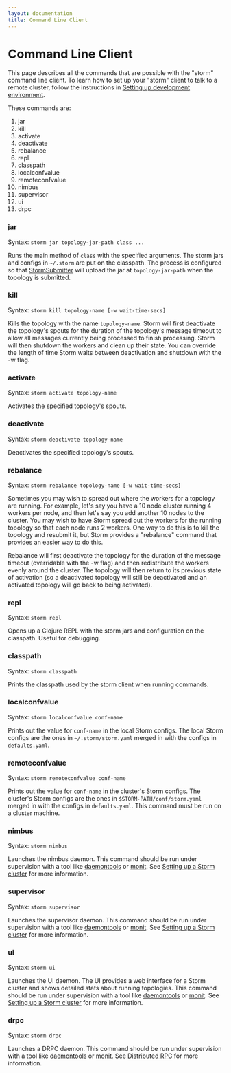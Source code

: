 ```yaml
---
layout: documentation
title: Command Line Client
---
```

<!--Content Begin-->
<div class="content">
	<div class="container-fluid">
    	<div class="row">
        	<div class="col-md-12">
            	<h1 class="page-title">Command Line Client</h1>
                <p>This page describes all the commands that are possible with the "storm" command line client. To learn how to set up your "storm" client to talk to a remote cluster, follow the instructions in <a href="setting-up-Storm-cluster.html">Setting up development environment</a>.</p>
                <p>These commands are:</p>
                <ol>
                    <li>jar</li>
                    <li>kill</li>
                    <li>activate</li>
                    <li>deactivate</li>
                    <li>rebalance</li>
                    <li>repl</li>
                    <li>classpath</li>
                    <li>localconfvalue</li>
                    <li>remoteconfvalue</li>
                    <li>nimbus</li>
                    <li>supervisor</li>
                    <li>ui</li>
                    <li>drpc</li>
                </ol>
                <h3>jar</h3>
                <p>Syntax: <code>storm jar topology-jar-path class ...</code></p>
                <p>Runs the main method of <code>class</code> with the specified arguments. The storm jars and configs in <code>~/.storm</code> are put on the classpath. The process is configured so that <a href="https://storm.apache.org/javadoc/apidocs/backtype/storm/StormSubmitter.html">StormSubmitter</a> will upload the jar at <code>topology-jar-path</code> when the topology is submitted.</p>
                <h3>kill</h3>
                <p>Syntax: <code>storm kill topology-name [-w wait-time-secs]</code></p>
                <p>Kills the topology with the name <code>topology-name</code>. Storm will first deactivate the topology's spouts for the duration of the topology's message timeout to allow all messages currently being processed to finish processing. Storm will then shutdown the workers and clean up their state. You can override the length of time Storm waits between deactivation and shutdown with the -w flag.</p>
                <h3>activate</h3>
                <p>Syntax: <code>storm activate topology-name</code></p>
                <p>Activates the specified topology's spouts.</p>
                <h3>deactivate</h3>
                <p>Syntax: <code>storm deactivate topology-name</code></p>
                <p>Deactivates the specified topology's spouts.</p>
                <h3>rebalance</h3>
                <p>Syntax: <code>storm rebalance topology-name [-w wait-time-secs]</code></p>
                <p>Sometimes you may wish to spread out where the workers for a topology are running. For example, let's say you have a 10 node cluster running 4 workers per node, and then let's say you add another 10 nodes to the cluster. You may wish to have Storm spread out the workers for the running topology so that each node runs 2 workers. One way to do this is to kill the topology and resubmit it, but Storm provides a "rebalance" command that provides an easier way to do this. </p>
                <p>Rebalance will first deactivate the topology for the duration of the message timeout (overridable with the -w flag) and then redistribute the workers evenly around the cluster. The topology will then return to its previous state of activation (so a deactivated topology will still be deactivated and an activated topology will go back to being activated).</p>
                <h3>repl</h3>
                <p>Syntax: <code>storm repl</code></p>
                <p>Opens up a Clojure REPL with the storm jars and configuration on the classpath. Useful for debugging.</p>
                <h3>classpath</h3>
                <p>Syntax: <code>storm classpath</code></p>
                <p>Prints the classpath used by the storm client when running commands.</p>
                <h3>localconfvalue</h3>
                <p>Syntax: <code>storm localconfvalue conf-name</code></p>
                <p>Prints out the value for <code>conf-name</code> in the local Storm configs. The local Storm configs are the ones in <code>~/.storm/storm.yaml</code> merged in with the configs in <code>defaults.yaml</code>.</p>
                <h3>remoteconfvalue</h3>
                <p>Syntax: <code>storm remoteconfvalue conf-name</code></p>
                <p>Prints out the value for <code>conf-name</code> in the cluster's Storm configs. The cluster's Storm configs are the ones in <code>$STORM-PATH/conf/storm.yaml</code> merged in with the configs in <code>defaults.yaml</code>. This command must be run on a cluster machine.</p>
                <h3>nimbus</h3>
                <p>Syntax: <code>storm nimbus</code></p>
                <p>Launches the nimbus daemon. This command should be run under supervision with a tool like <a href="http://cr.yp.to/daemontools.html" target="_blank">daemontools</a> or <a href="http://mmonit.com/monit/" target="_blank">monit</a>. See <a href="setting-up-Storm-cluster.html">Setting up a Storm cluster</a> for more information.</p>
                <h3>supervisor</h3>
                <p>Syntax: <code>storm supervisor</code></p>
                <p>Launches the supervisor daemon. This command should be run under supervision with a tool like <a href="http://cr.yp.to/daemontools.html" target="_blank">daemontools</a> or <a href="http://mmonit.com/monit/" target="_blank">monit</a>. See <a href="setting-up-Storm-cluster.html">Setting up a Storm cluster</a> for more information.</p>
                <h3>ui</h3>
                <p>Syntax: <code>storm ui</code></p>
                <p>Launches the UI daemon. The UI provides a web interface for a Storm cluster and shows detailed stats about running topologies. This command should be run under supervision with a tool like <a href="http://cr.yp.to/daemontools.html" target="_blank">daemontools</a> or <a href="http://mmonit.com/monit/" target="_blank">monit</a>. See <a href="setting-up-Storm-cluster.html">Setting up a Storm cluster</a> for more information.</p>
                <h3>drpc</h3>
                <p>Syntax: <code>storm drpc</code></p>
                <p>Launches a DRPC daemon. This command should be run under supervision with a tool like <a href="http://cr.yp.to/daemontools.html" target="_blank">daemontools</a> or <a href="http://mmonit.com/monit/" target="_blank">monit</a>. See <a href="setting-up-Storm-cluster.html">Distributed RPC</a> for more information.</p>
            </div>
        </div>
    </div>
</div>
<!--Content End-->
